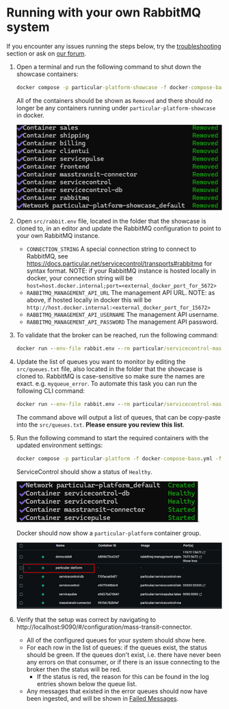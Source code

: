 # Running with your own RabbitMQ system

If you encounter any issues running the steps below, try the [troubleshooting](#troubleshooting) section or ask on [our forum](https://discuss.particular.net/tag/masstransit).

1. Open a terminal and run the following command to shut down the showcase containers:
   ```cmd
   docker compose -p particular-platform-showcase -f docker-compose-base.yml -f compose-rabbitmq.yml --env-file rabbit.env down
   ```
   All of the containers should be shown as `Removed` and there should no longer be any containers running under `particular-platform-showcase` in docker.
   
   ![Docker Compose Down](./compose-down-rabbit.png "Docker Compose down results")

1. Open `src/rabbit.env` file, located in the folder that the showcase is cloned to, in an editor and update the RabbitMQ configuration to point to your own RabbitMQ instance.
   - `CONNECTION_STRING` A special connection string to connect to RabbitMQ, see https://docs.particular.net/servicecontrol/transports#rabbitmq for syntax format. NOTE: if your RabbitMQ instance is hosted locally in docker, your connection string will be `host=host.docker.internal;port=<external_docker_port_for_5672>`
   - `RABBITMQ_MANAGEMENT_API_URL` The management API URL. NOTE: as above, if hosted locally in docker this will be `http://host.docker.internal:<external_docker_port_for_15672>`
   - `RABBITMQ_MANAGEMENT_API_USERNAME` The management API username.
   - `RABBITMQ_MANAGEMENT_API_PASSWORD` The management API password.
1. To validate that the broker can be reached, run the following command:
   ```cmd
   docker run --env-file rabbit.env --rm particular/servicecontrol-masstransit-connector:latest health-check
   ```
1. Update the list of queues you want to monitor by editing the `src/queues.txt` file, also located in the folder that the showcase is cloned to. RabbitMQ is case-sensitive so make sure the names are exact. e.g. `myqueue_error`.
   To automate this task you can run the following CLI command:
   ```cmd
   docker run --env-file rabbit.env --rm particular/servicecontrol-masstransit-connector:latest queues-list
   ```
   The command above will output a list of queues, that can be copy-paste into the `src/queues.txt`. **Please ensure you review this list**.
1. Run the following command to start the required containers with the updated environment settings:
   ```cmd
   docker compose -p particular-platform -f docker-compose-base.yml -f compose-rabbitmq-user.yml --env-file rabbit.env --profile infrastructure up -d
   ```

   ServiceControl should show a status of `Healthy`.

   ![Docker Compose Infrastructure](./compose-infrastructure-up.png "Docker Compose up infrastructure only").

   Docker should now show a `particular-platform` container group.

   ![Docker running infrastructure](./local-rabbit-docker.png "Docker running infrastructure")

1. Verify that the setup was correct by navigating to http://localhost:9090/#/configuration/mass-transit-connector.
   - All of the configured queues for your system should show here.
   - For each row in the list of queues: if the queues exist, the status should be green. If the queues don't exist, i.e. there have never been any errors on that consumer, or if there is an issue connecting to the broker then the status will be red.
     - If the status is red, the reason for this can be found in the log entries shown below the queue list.
   - Any messages that existed in the error queues should now have been ingested, and will be shown in [Failed Messages](http://localhost:9090/#/failed-messages/all-failed-messages).
